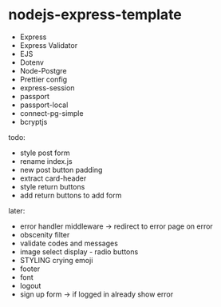 # nodejs-express-template

-   Express
-   Express Validator
-   EJS
-   Dotenv
-   Node-Postgre
-   Prettier config
-   express-session
-   passport
-   passport-local
-   connect-pg-simple
-   bcryptjs

todo:
- style post form
- rename index.js
- new post button padding
- extract card-header
- style return buttons
- add return buttons to add form

later:
- error handler middleware -> redirect to error page on error
- obscenity filter
- validate codes and messages
- image select display - radio buttons
- STYLING crying emoji
- footer
- font
- logout
- sign up form -> if logged in already show error